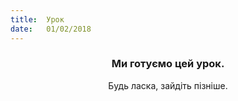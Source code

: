 ```yaml
---
title:  Урок
date:   01/02/2018
---
```


### <center>Ми готуємо цей урок.</center>
<center>Будь ласка, зайдіть пізніше.</center>
